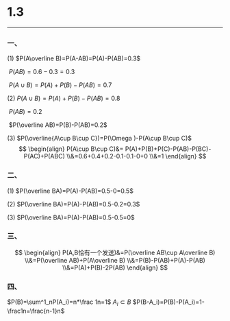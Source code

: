 # 1.3

---

### 一、

(1)	 $P(A\overline B)=P(A-AB)=P(A)-P(AB)=0.3$

​	 $P(AB)=0.6-0.3=0.3$

​	 $P(A\cup B)=P(A)+P(B)-P(AB)=0.7$

(2)	 $P(A\cup B)=P(A)+P(B)-P(AB)=0.8$

​	 $P(AB)=0.2$

​	 $P(\overline AB)=P(B)-P(AB)=0.2$

(3)	 $P(\overline{A\cup B\cup C})=P(\Omega )-P(A\cup B\cup C)$
$$
\begin{align}
P(A\cup B\cup C)&= P(A)+P(B)+P(C)-P(AB)-P(BC)-P(AC)+P(ABC)
\\&=0.6+0.4+0.2-0.1-0.1-0+0
\\&=1
\end{align}
$$

### 二、

(1)	 $P(\overline BA)=P(A)-P(AB)=0.5-0=0.5$

(2)	 $P(\overline BA)=P(A)-P(AB)=0.5-0.2=0.3$

(3)	 $P(\overline BA)=P(A)-P(AB)=0.5-0.5=0$

### 三、

$$
\begin{align}
P(A,B恰有一个发送)&=P(\overline AB\cup A\overline B)
\\&=P(\overline AB)+P(A\overline B)
\\&=P(B)-P(AB)+P(A)-P(AB)
\\&=P(A)+P(B)-2P(AB)
\end{align}
$$

### 四、


$P(B)=\sum^1_nP(A_i)=n*\frac 1n=1$
$A_i\subset B$
$P(B-A_i)=P(B)-P(A_i)=1-\frac1n=\frac{n-1}n$
